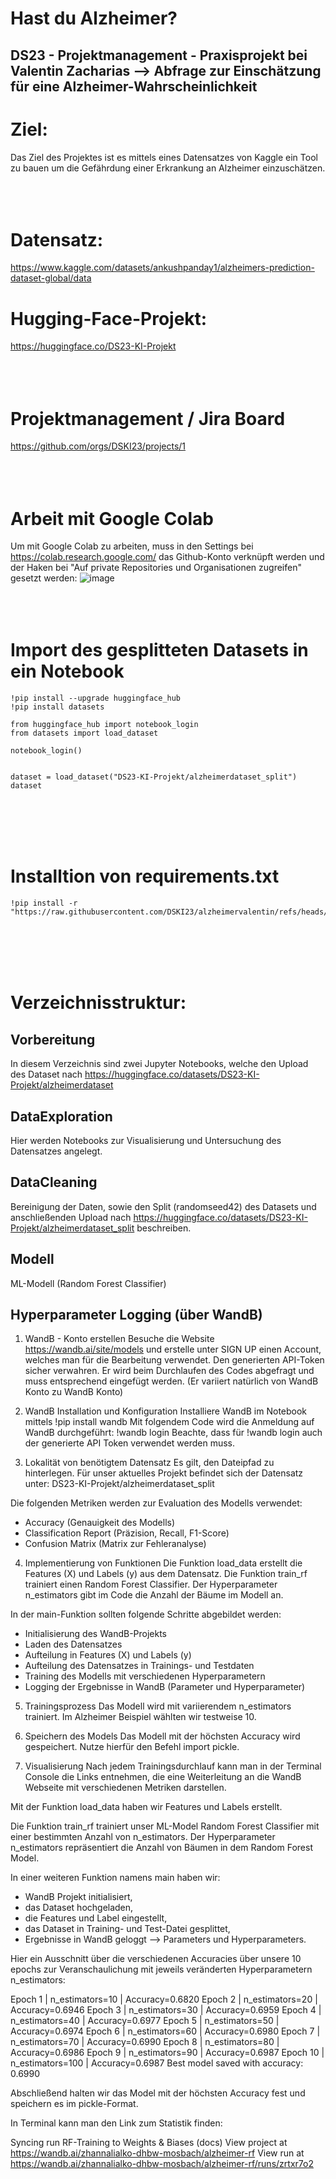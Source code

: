 # Hast du Alzheimer?
## DS23 - Projektmanagement - Praxisprojekt bei Valentin Zacharias --> Abfrage zur Einschätzung für eine Alzheimer-Wahrscheinlichkeit

# Ziel:
Das Ziel des Projektes ist es mittels eines Datensatzes von Kaggle ein Tool zu bauen um die Gefährdung einer Erkrankung an Alzheimer einzuschätzen. </br></br></br></br>

# Datensatz:
https://www.kaggle.com/datasets/ankushpanday1/alzheimers-prediction-dataset-global/data

# Hugging-Face-Projekt:
https://huggingface.co/DS23-KI-Projekt </br></br></br></br>

# Projektmanagement / Jira Board
https://github.com/orgs/DSKI23/projects/1 
</br></br></br></br>
# Arbeit mit Google Colab
Um mit Google Colab zu arbeiten, muss in den Settings bei https://colab.research.google.com/ das Github-Konto verknüpft werden und der Haken bei "Auf private Repositories und Organisationen zugreifen" gesetzt werden:
![image](https://github.com/user-attachments/assets/138466f5-aa1a-4040-94f4-b3a36c95ce32)
</br></br></br></br>
# Import des gesplitteten Datasets in ein Notebook
```
!pip install --upgrade huggingface_hub
!pip install datasets

from huggingface_hub import notebook_login
from datasets import load_dataset

notebook_login()


dataset = load_dataset("DS23-KI-Projekt/alzheimerdataset_split")
dataset
```
</br></br></br></br>
# Installtion von requirements.txt
```
!pip install -r "https://raw.githubusercontent.com/DSKI23/alzheimervalentin/refs/heads/main/requirements.txt"
```
</br></br></br></br>
# Verzeichnisstruktur:
## Vorbereitung
In diesem Verzeichnis sind zwei Jupyter Notebooks, welche den Upload des Dataset nach https://huggingface.co/datasets/DS23-KI-Projekt/alzheimerdataset

## DataExploration
Hier werden Notebooks zur Visualisierung und Untersuchung des Datensatzes angelegt.

## DataCleaning
Bereinigung der Daten, sowie den Split (randomseed42) des Datasets und anschließenden Upload nach https://huggingface.co/datasets/DS23-KI-Projekt/alzheimerdataset_split beschreiben. 

## Modell
ML-Modell (Random Forest Classifier)

## Hyperparameter Logging (über WandB)

1. WandB - Konto erstellen
Besuche die Website https://wandb.ai/site/models und erstelle unter SIGN UP einen Account, welches man für die Bearbeitung verwendet.
Den generierten API-Token sicher verwahren. Er wird beim Durchlaufen des Codes abgefragt und muss entsprechend eingefügt werden. (Er variiert natürlich von WandB Konto zu WandB Konto) 

2. WandB Installation und Konfiguration
Installiere WandB im Notebook mittels !pip install wandb
Mit folgendem Code wird die Anmeldung auf WandB durchgeführt: !wandb login
Beachte, dass für !wandb login auch der generierte API Token verwendet werden muss.

3. Lokalität von benötigtem Datensatz
Es gilt, den Dateipfad zu hinterlegen. Für unser aktuelles Projekt befindet sich der Datensatz unter: DS23-KI-Projekt/alzheimerdataset_split

Die folgenden Metriken werden zur Evaluation des Modells verwendet:

- Accuracy (Genauigkeit des Modells)
- Classification Report (Präzision, Recall, F1-Score)
- Confusion Matrix (Matrix zur Fehleranalyse)
   
4. Implementierung von Funktionen
Die Funktion load_data erstellt die Features (X) und Labels (y) aus dem Datensatz.
Die Funktion train_rf trainiert einen Random Forest Classifier.
Der Hyperparameter n_estimators gibt im Code die Anzahl der Bäume im Modell an.

In der main-Funktion sollten folgende Schritte abgebildet werden:
- Initialisierung des WandB-Projekts
- Laden des Datensatzes
- Aufteilung in Features (X) und Labels (y)
- Aufteilung des Datensatzes in Trainings- und Testdaten
- Training des Modells mit verschiedenen Hyperparametern
- Logging der Ergebnisse in WandB (Parameter und Hyperparameter)

5. Trainingsprozess
Das Modell wird mit variierendem n_estimators trainiert. Im Alzheimer Beispiel wählten wir testweise 10.

6. Speichern des Models
Das Modell mit der höchsten Accuracy wird gespeichert. Nutze hierfür den Befehl import pickle.

7. Visualisierung
Nach jedem Trainingsdurchlauf kann man in der Terminal Console die Links entnehmen, die eine Weiterleitung an die WandB Webseite mit verschiedenen Metriken darstellen.










Mit der Funktion load_data haben wir Features und Labels erstellt.

Die Funktion train_rf trainiert unser ML-Model Random Forest Classifier mit einer bestimmten Anzahl von n_estimators. Der Hyperparameter n_estimators repräsentiert die Anzahl von Bäumen in dem Random Forest Model.

In einer weiteren Funktion namens main haben wir: 

- WandB Projekt initialisiert,
- das Dataset hochgeladen,
- die Features und Label eingestellt,
- das Dataset in Training- und Test-Datei gesplittet,
- Ergebnisse in WandB geloggt --> Parameters und Hyperparameters.

Hier ein Ausschnitt über die verschiedenen Accuracies über unsere 10 epochs zur Veranschaulichung mit jeweils veränderten Hyperparametern n_estimators:

Epoch 1 | n_estimators=10 | Accuracy=0.6820
Epoch 2 | n_estimators=20 | Accuracy=0.6946
Epoch 3 | n_estimators=30 | Accuracy=0.6959
Epoch 4 | n_estimators=40 | Accuracy=0.6977
Epoch 5 | n_estimators=50 | Accuracy=0.6974
Epoch 6 | n_estimators=60 | Accuracy=0.6980
Epoch 7 | n_estimators=70 | Accuracy=0.6990
Epoch 8 | n_estimators=80 | Accuracy=0.6986
Epoch 9 | n_estimators=90 | Accuracy=0.6987
Epoch 10 | n_estimators=100 | Accuracy=0.6987
Best model saved with accuracy: 0.6990

Abschließend halten wir das Model mit der höchsten Accuracy fest und speichern es im pickle-Format.

In Terminal kann man den Link zum Statistik finden:

Syncing run RF-Training to Weights & Biases (docs)
View project at https://wandb.ai/zhannalialko-dhbw-mosbach/alzheimer-rf
View run at https://wandb.ai/zhannalialko-dhbw-mosbach/alzheimer-rf/runs/zrtxr7o2
